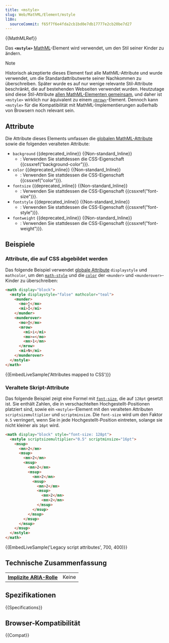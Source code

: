 ```yaml
---
title: <mstyle>
slug: Web/MathML/Element/mstyle
l10n:
  sourceCommit: f65f7f6e4fda2cb1bd0e7db17777e2cb20be7d27
---
```


{{MathMLRef}}

Das **`<mstyle>`** [MathML](/de/docs/Web/MathML)-Element wird verwendet, um den Stil seiner Kinder zu ändern.

> [!NOTE]
> Historisch akzeptierte dieses Element fast alle MathML-Attribute und wurde verwendet, um die Standardattributwerte seiner Nachkommen zu überschreiben. Später wurde es auf nur wenige relevante Stil-Attribute beschränkt, die auf bestehenden Webseiten verwendet wurden. Heutzutage sind diese Stil-Attribute [allen MathML-Elementen gemeinsam](/de/docs/Web/MathML/Global_attributes), und daher ist `<mstyle>` wirklich nur äquivalent zu einem [`<mrow>`](/de/docs/Web/MathML/Element/mrow)-Element. Dennoch kann `<mstyle>` für die Kompatibilität mit MathML-Implementierungen außerhalb von Browsern noch relevant sein.

## Attribute

Die Attribute dieses Elements umfassen die [globalen MathML-Attribute](/de/docs/Web/MathML/Global_attributes) sowie die folgenden veralteten Attribute:

- `background` {{deprecated_inline}} {{Non-standard_Inline}}
  - : Verwenden Sie stattdessen die CSS-Eigenschaft {{cssxref("background-color")}}.
- `color` {{deprecated_inline}} {{Non-standard_Inline}}
  - : Verwenden Sie stattdessen die CSS-Eigenschaft {{cssxref("color")}}.
- `fontsize` {{deprecated_inline}} {{Non-standard_Inline}}
  - : Verwenden Sie stattdessen die CSS-Eigenschaft {{cssxref("font-size")}}.
- `fontstyle` {{deprecated_inline}} {{Non-standard_Inline}}
  - : Verwenden Sie stattdessen die CSS-Eigenschaft {{cssxref("font-style")}}.
- `fontweight` {{deprecated_inline}} {{Non-standard_Inline}}
  - : Verwenden Sie stattdessen die CSS-Eigenschaft {{cssxref("font-weight")}}.

## Beispiele

### Attribute, die auf CSS abgebildet werden

Das folgende Beispiel verwendet [globale Attribute](/de/docs/Web/MathML/Global_attributes) `displaystyle` und `mathcolor`, um den [`math-style`](/de/docs/Web/CSS/math-style) und die [`color`](/de/docs/Web/CSS/color) der `<munder>` und `<munderover>`-Kinder zu überschreiben:

```html
<math display="block">
  <mstyle displaystyle="false" mathcolor="teal">
    <munder>
      <mo>∑</mo>
      <mi>I</mi>
    </munder>
    <munderover>
      <mo>∏</mo>
      <mrow>
        <mi>i</mi>
        <mo>=</mo>
        <mn>1</mn>
      </mrow>
      <mi>N</mi>
    </munderover>
  </mstyle>
</math>
```

{{EmbedLiveSample('Attributes mapped to CSS')}}

### Veraltete Skript-Attribute

Das folgende Beispiel zeigt eine Formel mit [`font-size`](/de/docs/Web/CSS/font-size), die auf `128pt` gesetzt ist. Sie enthält Zahlen, die in verschachtelten Hochgestellt-Positionen platziert sind, sowie ein `<mstyle>`-Element mit den veralteten Attributen `scriptsizemultiplier` und `scriptminsize`. Die `font-size` wird um den Faktor `0.5` verringert, wenn Sie in jede Hochgestellt-Position eintreten, solange sie nicht kleiner als `16pt` wird.

```html
<math display="block" style="font-size: 128pt">
  <mstyle scriptsizemultiplier="0.5" scriptminsize="16pt">
    <msup>
      <mn>2</mn>
      <msup>
        <mn>2</mn>
        <msup>
          <mn>2</mn>
          <msup>
            <mn>2</mn>
            <msup>
              <mn>2</mn>
              <msup>
                <mn>2</mn>
                <mn>2</mn>
              </msup>
            </msup>
          </msup>
        </msup>
      </msup>
    </msup>
  </mstyle>
</math>
```

{{EmbedLiveSample('Legacy script attributes', 700, 400)}}

## Technische Zusammenfassung

<table class="properties">
  <tr>
    <th scope="row">
      <a href="/de/docs/Web/Accessibility/ARIA/Reference/Roles">Implizite ARIA-Rolle</a>
    </th>
    <td>
      Keine
    </td>
  </tr>
</table>

## Spezifikationen

{{Specifications}}

## Browser-Kompatibilität

{{Compat}}
